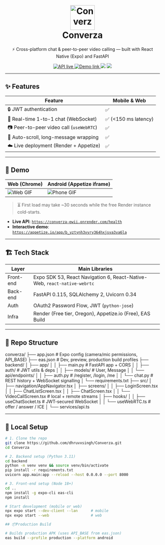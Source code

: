 <h1 align="center">
  <img src="INSERT_LOGO_IMAGE" height="80" alt="Converza logo"/><br/>
  Converza
</h1>

<p align="center">
  ⚡️ Cross-platform chat & peer-to-peer video calling — built with React Native&nbsp;(Expo) and FastAPI
</p>

<p align="center">
  <a href="https://converza-ewii.onrender.com/health">
    <img src="https://img.shields.io/badge/API-live-green?style=flat-square" alt="API live"/>
  </a>
  <a href="https://appetize.io/app/b_yztynh3vyry364hxjsva3va6la">
    <img src="https://img.shields.io/badge/Demo-Appetize-blue?style=flat-square" alt="Demo link"/>
  </a>
  <img src="https://img.shields.io/github/languages/top/dhruvxsingh/Converza?style=flat-square"/>
  <img src="https://img.shields.io/github/last-commit/dhruvxsingh/Converza?style=flat-square"/>
</p>

---

## ✨ Features

| Feature                                    | Mobile & Web         |
|-------------------------------------------|----------------------|
| 🔒 JWT authentication                     | ✅                   |
| 💬 Real-time 1-to-1 chat (WebSocket)      | ✅ (<150 ms latency) |
| 📷 Peer-to-peer video call (`useWebRTC`) | ✅                   |
| 📌 Auto-scroll, long-message wrapping     | ✅                   |
| ☁️ Live deployment (Render + Appetize)    | ✅                   |

---

## 📸 Demo

| Web (Chrome)                              | Android (Appetize iframe)       |
|-------------------------------------------|---------------------------------|
| ![Web GIF](INSERT_WEB_GIF)                | ![Phone GIF](INSERT_PHONE_GIF) |

> ⏳ First load may take ~30 seconds while the free Render instance cold-starts.

- **Live API**: [`https://converza-ewii.onrender.com/health`](https://converza-ewii.onrender.com/health)  
- **Interactive demo**: [`https://appetize.io/app/b_yztynh3vyry364hxjsva3va6la`](https://appetize.io/app/b_yztynh3vyry364hxjsva3va6la)

---

## 🏗️ Tech Stack

| Layer       | Main Libraries                                       |
|-------------|------------------------------------------------------|
| Front-end   | Expo SDK 53, React Navigation 6, React-Native-Web, `react-native-webrtc` |
| Back-end    | FastAPI 0.115, SQLAlchemy 2, Uvicorn 0.34            |
| Auth        | OAuth2 Password Flow, JWT (`python-jose`)           |
| Infra       | Render (Free tier, Oregon), Appetize.io (Free), EAS Build |

---

## 📂 Repo Structure

converza/
├── app.json # Expo config (camera/mic permissions, API_BASE)
├── eas.json # Dev, preview, production build profiles
├── backend/
│ ├── app/
│ │ ├── main.py # FastAPI app + CORS
│ │ ├── auth/ # JWT utils & deps
│ │ ├── models/ # User, Message
│ │ └── api/endpoints/
│ │ ├── auth.py # /register, /login, /me
│ │ └── chat.py # REST history + WebSocket signalling
│ └── requirements.txt
├── src/
│ ├── navigation/AppNavigator.tsx
│ ├── screens/
│ │ ├── LoginScreen.tsx
│ │ ├── ChatListScreen.tsx
│ │ ├── ChatScreen.tsx
│ │ └── VideoCallScreen.tsx # local + remote streams
│ ├── hooks/
│ │ ├── useChatSocket.ts # JWT-secured WebSocket
│ │ └── useWebRTC.ts # offer / answer / ICE
│ └── services/api.ts

---

## 🚀 Local Setup

```bash
# 1. Clone the repo
git clone https://github.com/dhruvxsingh/Converza.git
cd Converza

# 2. Backend setup (Python 3.11)
cd backend
python -m venv venv && source venv/bin/activate
pip install -r requirements.txt
uvicorn app.main:app --reload --host 0.0.0.0 --port 8000

# 3. Front-end setup (Node 18+)
cd ..
npm install -g expo-cli eas-cli
npm install

# Start development (mobile or web)
npx expo start --dev-client --lan      # mobile
npx expo start --web                   # web

## 📦Production Build

# Builds production APK (uses API_BASE from eas.json)
eas build --profile production --platform android
